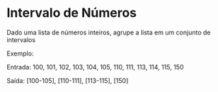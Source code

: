 # Intervalo de Números
Dado uma lista de números inteiros, agrupe a lista em um conjunto de intervalos

Exemplo:

Entrada: 100, 101, 102, 103, 104, 105, 110, 111, 113, 114, 115, 150

Saída: [100-105], [110-111], [113-115], [150]

